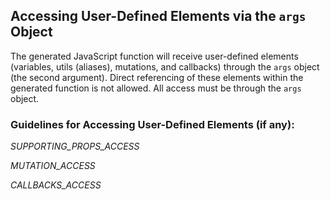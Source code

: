 ## Accessing User-Defined Elements via the `args` Object

The generated JavaScript function will receive user-defined elements (variables, utils (aliases), mutations, and callbacks) through the `args` object (the second argument). Direct referencing of these elements within the generated function is not allowed. All access must be through the `args` object.

### Guidelines for Accessing User-Defined Elements (if any):

_SUPPORTING_PROPS_ACCESS_

_MUTATION_ACCESS_

_CALLBACKS_ACCESS_
